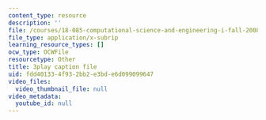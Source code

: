 ```yaml
---
content_type: resource
description: ''
file: /courses/18-085-computational-science-and-engineering-i-fall-2008/fdd401334f932bb2e3bde6d099099647_oZnCOIbesiA.srt
file_type: application/x-subrip
learning_resource_types: []
ocw_type: OCWFile
resourcetype: Other
title: 3play caption file
uid: fdd40133-4f93-2bb2-e3bd-e6d099099647
video_files:
  video_thumbnail_file: null
video_metadata:
  youtube_id: null
---
```

